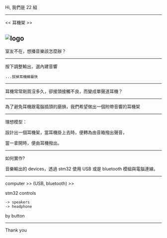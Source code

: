 Hi, 我們是 22 組

---

<< 耳機架 >>

![logo](https://hare1039.nctu.me/imgs/headphone.png)
---

室友不在，想播音樂該怎麼辦？

---

按下調整輸出，選內建音響



    ...拔掉耳機線最快

---

耳機常常剛買沒多久，卻接頭接觸不良，而變成單聲道耳機？

---

為了避免耳機跟電腦插頭的磨損，我們希望做出一個附帶音響的耳機架

---

理想模型：

設計出一個耳機架，當耳機掛上去時，便轉為由音箱撥出聲音，

當一拿開時，便由耳機撥出。

---

如何實作?

音樂輸出的 devices，透過 stm32 使用 USB 或是 bluetooth 模組與電腦連線。

---

computer >> (USB, bluetooth) >> 

stm32 controls

    -> speakers
    -> headphone      
by button

---

Thank you
